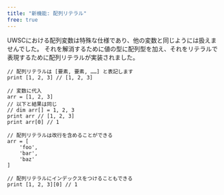 ```yaml
---
title: "新機能: 配列リテラル"
free: true
---
```


UWSCにおける配列変数は特殊な仕様であり、他の変数と同じようには扱えませんでした。
それを解消するために値の型に配列型を加え、それをリテラルで表現するために配列リテラルが実装されました。

```stylus
// 配列リテラルは [要素, 要素, ……] と表記します
print [1, 2, 3] // [1, 2, 3]

// 変数に代入
arr = [1, 2, 3]
// 以下と結果は同じ
// dim arr[] = 1, 2, 3
print arr // [1, 2, 3]
print arr[0] // 1

// 配列リテラルは改行を含めることができる
arr = [
    'foo',
    'bar',
    'baz'
]

// 配列リテラルにインデックスをつけることもできる
print [1, 2, 3][0] // 1
```